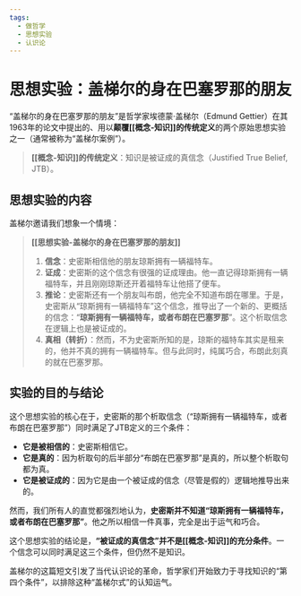 ```yaml
---
tags:
  - 做哲学
  - 思想实验
  - 认识论
---
```


# 思想实验：盖梯尔的身在巴塞罗那的朋友

“盖梯尔的身在巴塞罗那的朋友”是哲学家埃德蒙·盖梯尔（Edmund Gettier）在其1963年的论文中提出的、用以**颠覆[[概念-知识]]的传统定义**的两个原始思想实验之一（通常被称为“盖梯尔案例”）。

> **[[概念-知识]]的传统定义**：知识是被证成的真信念（Justified True Belief, JTB）。

## 思想实验的内容

盖梯尔邀请我们想象一个情境：

> **[[思想实验-盖梯尔的身在巴塞罗那的朋友]]**
>
> 1.  **信念**：史密斯相信他的朋友琼斯拥有一辆福特车。
> 2.  **证成**：史密斯的这个信念有很强的证成理由。他一直记得琼斯拥有一辆福特车，并且刚刚琼斯还开着福特车让他搭了便车。
> 3.  **推论**：史密斯还有一个朋友叫布朗，他完全不知道布朗在哪里。于是，史密斯从“琼斯拥有一辆福特车”这个信念，推导出了一个新的、更概括的信念：“**琼斯拥有一辆福特车，或者布朗在巴塞罗那**”。这个析取信念在逻辑上也是被证成的。
> 4.  **真相（转折）**：然而，不为史密斯所知的是，琼斯的福特车其实是租来的，他并不真的拥有一辆福特车。但与此同时，纯属巧合，布朗此刻真的就在巴塞罗那。

## 实验的目的与结论

这个思想实验的核心在于，史密斯的那个析取信念（“琼斯拥有一辆福特车，或者布朗在巴塞罗那”）同时满足了JTB定义的三个条件：

*   **它是被相信的**：史密斯相信它。
*   **它是真的**：因为析取句的后半部分“布朗在巴塞罗那”是真的，所以整个析取句都为真。
*   **它是被证成的**：因为它是由一个被证成的信念（尽管是假的）逻辑地推导出来的。

然而，我们所有人的直觉都强烈地认为，**史密斯并不知道“琼斯拥有一辆福特车，或者布朗在巴塞罗那”**。他之所以相信一件真事，完全是出于运气和巧合。

这个思想实验的结论是，**“被证成的真信念”并不是[[概念-知识]]的充分条件**。一个信念可以同时满足这三个条件，但仍然不是知识。

盖梯尔的这篇短文引发了当代认识论的革命，哲学家们开始致力于寻找知识的“第四个条件”，以排除这种“盖梯尔式”的认知运气。
